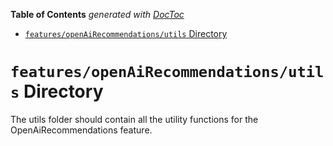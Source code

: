 <!-- START doctoc generated TOC please keep comment here to allow auto update -->
<!-- DON'T EDIT THIS SECTION, INSTEAD RE-RUN doctoc TO UPDATE -->

**Table of Contents** _generated with [DocToc](https://github.com/thlorenz/doctoc)_

- [`features/openAiRecommendations/utils` Directory](#featuresopenairecommendationsutils-directory)

<!-- END doctoc generated TOC please keep comment here to allow auto update -->

# `features/openAiRecommendations/utils` Directory

The utils folder should contain all the utility functions for the OpenAiRecommendations feature.
